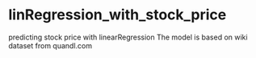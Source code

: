 # linRegression_with_stock_price
predicting stock price with linearRegression
The model is based on wiki dataset from quandl.com

